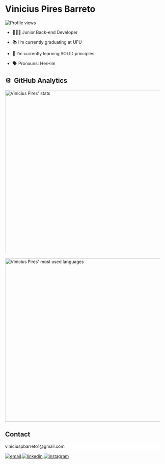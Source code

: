 <h1 align="left">Vinicius Pires Barreto</h1>
<p align="left"> <img src="https://komarev.com/ghpvc/?username=ViniciusPiresB&color=blue" alt="Profile views" /> </p>

- 👨🏾‍💻 Junior Back-end Developer

- 📚 I’m currently graduating at UFU

- 🌱 I’m currently learning SOLID principles

- 🗣️ Pronouns: He/Him

## ⚙️ &nbsp;GitHub Analytics

<p align="left">
<img width="530em" src="https://github-readme-stats.vercel.app/api?username=ViniciusPiresB&show_icons=true&theme=dark" alt="Vinicius Pires' stats"/>
<br><br>
<img width="530em" src="https://github-readme-stats.vercel.app/api/top-langs/?username=ViniciusPiresB&layout=compact&theme=dark" alt="Vinicius Pires' most used languages"/>
</p>

## Contact

<p align="left" style="background:white">
viniciuspbarreto1@gmail.com
</p>

<a href="mailto:viniciuspbarreto1@gmail.com" target="_blank">
 <img align="center" src="https://img.shields.io/badge/-viniciuspbarreto1@gmail.com-05122A?style=flat&logo=email" alt="email"/>
</a>
<a href="https://www.linkedin.com/in/vinicius-pires-barreto-916383208/" target="_blank">
  <img align="center" src="https://img.shields.io/badge/-Vinicius Pires Barreto-05122A?style=flat&logo=linkedin" alt="linkedin"/>
</a>
<a href="https://www.instagram.com/vinipiresb" target="_blank">
 <img align="center" src="https://img.shields.io/badge/-Vinicius Pires Barreto-05122A?style=flat&logo=instagram" alt="instagram"/>
</a>
</p>
